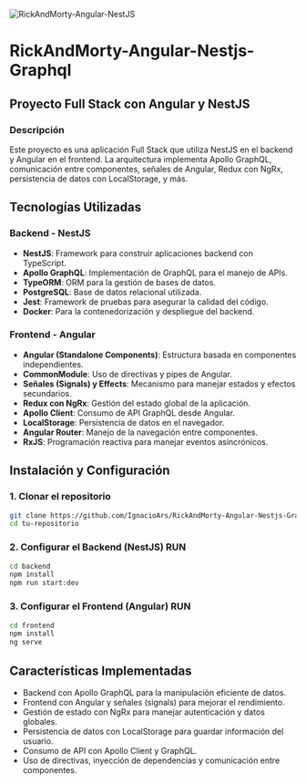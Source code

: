 ![RickAndMorty-Angular-NestJS](https://i.ytimg.com/vi/q4zlpiGtOxY/maxresdefault.jpg)
# RickAndMorty-Angular-Nestjs-Graphql

## Proyecto Full Stack con Angular y NestJS

### Descripción

Este proyecto es una aplicación Full Stack que utiliza NestJS en el backend y Angular en el frontend. La arquitectura implementa Apollo GraphQL, comunicación entre componentes, señales de Angular, Redux con NgRx, persistencia de datos con LocalStorage, y más.

## Tecnologías Utilizadas

### Backend - NestJS

- **NestJS**: Framework para construir aplicaciones backend con TypeScript.
- **Apollo GraphQL**: Implementación de GraphQL para el manejo de APIs.
- **TypeORM**: ORM para la gestión de bases de datos.
- **PostgreSQL**: Base de datos relacional utilizada.
- **Jest**: Framework de pruebas para asegurar la calidad del código.
- **Docker**: Para la contenedorización y despliegue del backend.

### Frontend - Angular

- **Angular (Standalone Components)**: Estructura basada en componentes independientes.
- **CommonModule**: Uso de directivas y pipes de Angular.
- **Señales (Signals) y Effects**: Mecanismo para manejar estados y efectos secundarios.
- **Redux con NgRx**: Gestión del estado global de la aplicación.
- **Apollo Client**: Consumo de API GraphQL desde Angular.
- **LocalStorage**: Persistencia de datos en el navegador.
- **Angular Router**: Manejo de la navegación entre componentes.
- **RxJS**: Programación reactiva para manejar eventos asincrónicos.

## Instalación y Configuración

### 1. Clonar el repositorio

```sh
git clone https://github.com/IgnacioArs/RickAndMorty-Angular-Nestjs-Graphql.git
cd tu-repositorio
```

### 2. Configurar el Backend (NestJS) RUN

```sh
cd backend
npm install
npm run start:dev
```

### 3. Configurar el Frontend (Angular) RUN

```sh
cd frontend
npm install
ng serve
```

## Características Implementadas

- Backend con Apollo GraphQL para la manipulación eficiente de datos.
- Frontend con Angular y señales (signals) para mejorar el rendimiento.
- Gestión de estado con NgRx para manejar autenticación y datos globales.
- Persistencia de datos con LocalStorage para guardar información del usuario.
- Consumo de API con Apollo Client y GraphQL.
- Uso de directivas, inyección de dependencias y comunicación entre componentes.

